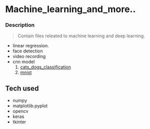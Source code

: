 # Machine_learning_and_more..

### Description
> Contain files releated to machine learning and deep learning.
 - linear regression.
 - face detection
 - video recording
 - cnn model
   1. [cats_dogs_classification](https://github.com/Pankajcoder1/machine_learning_and_more../tree/master/cats_dogs_classification)
   2. [mnist](https://github.com/Pankajcoder1/machine_learning_and_more../tree/master/mnist)


## Tech used
 - numpy
 - matplotlib.pyplot
 - opencv
 - keras
 - tkinter
